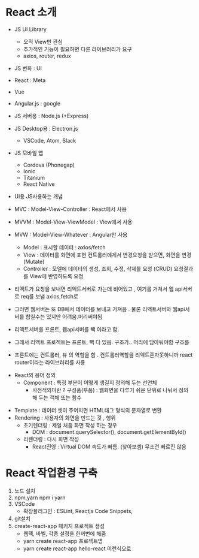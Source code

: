 # React 소개

- JS UI Library

  - 오직 View만 관심
  - 추가적인 기능이 필요하면 다른 라이브러리가 요구
  - axios, router, redux

- JS 변화 : UI

* React : Meta
* Vue
* Angular.js : google

* JS 서버용 : Node.js (+Express)
* JS Desktop용 : Electron.js
  - VSCode, Atom, Slack
* JS 모바일 앱

  - Cordova (Phonegap)
  - Ionic
  - Titanium
  - React Native

* UI용 JS사용하는 개념

- MVC : Model-View-Controller : React에서 사용
- MVVM : Model-View-ViewModel : View에서 사용
- MVW : Model-View-Whatever : Angular만 사용

  - Model : 표시할 데이터 : axios/fetch
  - View : 데이터를 화면에 표현
    컨트롤러에게서 변경요청을 받으면, 화면을 변경(Mutate)
  - Controller : 모델에 데이터의 생성, 조회, 수정, 삭제를 요청 (CRUD)
    요청결과를 View에 반영하도록 요청

- 리액트가 요청을 보내면 리액트서버로 가는데 비어있고 , 여기를 거쳐서 웹 api서버로 req를 보냄 axios,fetch로
- 그러면 웹서버는 또 DB에서 데이터를 보내고 가져옴 . 물론 리액트서버와 웹api서버를 합칠수는 있지만 어려움.머리써야됨
- 리액트서버를 프론트, 웹api서버를 빽 이라고 함.
- 그래서 리액트 프로젝트는 프론트, 빽 다 있음. 구조가.. 머리에 담아둬야함 구조를
- 프론트에는 컨트롤러, 뷰 의 역할을 함 . 컨트롤러역할을 리액트혼자못하니까 react router이라는 라이브러리를 사용

* React의 용어 정의
  - Component : 특정 부분이 어떻게 생길지 정의해 두는 선언체
    - 사전적의미란 ? 구성품(부품) : 웹화면을 다루기 쉬운 단위로 나눠서 정의 해 두는 객체 또는 함수

- Template : 데이터 셋이 주어지면 HTML태그 형식의 문자열로 변환
- Rendering : 사용자의 화면을 만드는 것 , 행위
  - 초기렌더링 : 제일 처음 화면 작성 하는 경우
    - DOM : document.querySelector(), document.getElementById()
  - 리렌더링 : 다시 화면 작성
    - React진영 : Virtual DOM 속도가 빠름. (찾아보셈) 무조건 빠르진 않음

# React 작업환경 구축

1. 노드 설치
2. npm,yarn npm i yarn
3. VSCode
   - 확장플러그인 : ESLint, Reactjs Code Snippets,
4. git설치
5. create-react-app 패키지 프로젝트 생성
   - 웹팩, 바벨, 각종 설정을 한꺼번에 해줌
   - yarn create react-app 프로젝트명
   - yarn create react-app hello-react 이런식으로
